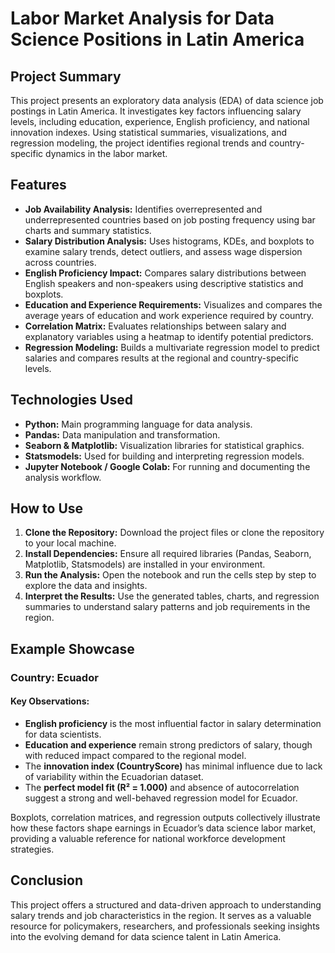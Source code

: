 
# Labor Market Analysis for Data Science Positions in Latin America

## Project Summary

This project presents an exploratory data analysis (EDA) of data science job postings in Latin America. It investigates key factors influencing salary levels, including education, experience, English proficiency, and national innovation indexes. Using statistical summaries, visualizations, and regression modeling, the project identifies regional trends and country-specific dynamics in the labor market.

## Features

- **Job Availability Analysis:** Identifies overrepresented and underrepresented countries based on job posting frequency using bar charts and summary statistics.
- **Salary Distribution Analysis:** Uses histograms, KDEs, and boxplots to examine salary trends, detect outliers, and assess wage dispersion across countries.
- **English Proficiency Impact:** Compares salary distributions between English speakers and non-speakers using descriptive statistics and boxplots.
- **Education and Experience Requirements:** Visualizes and compares the average years of education and work experience required by country.
- **Correlation Matrix:** Evaluates relationships between salary and explanatory variables using a heatmap to identify potential predictors.
- **Regression Modeling:** Builds a multivariate regression model to predict salaries and compares results at the regional and country-specific levels.

## Technologies Used

- **Python:** Main programming language for data analysis.
- **Pandas:** Data manipulation and transformation.
- **Seaborn & Matplotlib:** Visualization libraries for statistical graphics.
- **Statsmodels:** Used for building and interpreting regression models.
- **Jupyter Notebook / Google Colab:** For running and documenting the analysis workflow.

## How to Use

1. **Clone the Repository:** Download the project files or clone the repository to your local machine.
2. **Install Dependencies:** Ensure all required libraries (Pandas, Seaborn, Matplotlib, Statsmodels) are installed in your environment.
3. **Run the Analysis:** Open the notebook and run the cells step by step to explore the data and insights.
4. **Interpret the Results:** Use the generated tables, charts, and regression summaries to understand salary patterns and job requirements in the region.

## **Example Showcase**

### **Country: Ecuador**

#### **Key Observations:**

- **English proficiency** is the most influential factor in salary determination for data scientists.
- **Education and experience** remain strong predictors of salary, though with reduced impact compared to the regional model.
- The **innovation index (CountryScore)** has minimal influence due to lack of variability within the Ecuadorian dataset.
- The **perfect model fit (R² = 1.000)** and absence of autocorrelation suggest a strong and well-behaved regression model for Ecuador.

Boxplots, correlation matrices, and regression outputs collectively illustrate how these factors shape earnings in Ecuador’s data science labor market, providing a valuable reference for national workforce development strategies.

## Conclusion

This project offers a structured and data-driven approach to understanding salary trends and job characteristics in the region. It serves as a valuable resource for policymakers, researchers, and professionals seeking insights into the evolving demand for data science talent in Latin America.